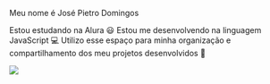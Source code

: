 Meu nome é José Pietro Domingos

Estou estudando na Alura 😃
Estou me desenvolvendo na linguagem JavaScript 💻
Utilizo esse espaço para minha organização e compartilhamento dos meu projetos desenvolvidos 📖

<img src="/myfiles/downloads/kevin-levrone-levrone.gif">
